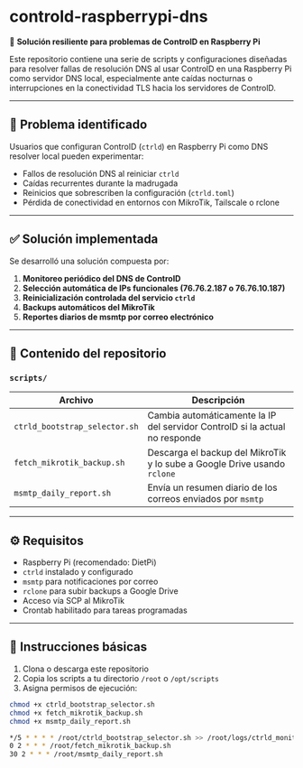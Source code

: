 # controld-raspberrypi-dns

🔧 **Solución resiliente para problemas de ControlD en Raspberry Pi**

Este repositorio contiene una serie de scripts y configuraciones diseñadas para resolver fallas de resolución DNS al usar ControlD en una Raspberry Pi como servidor DNS local, especialmente ante caídas nocturnas o interrupciones en la conectividad TLS hacia los servidores de ControlD.

---

## 📌 Problema identificado

Usuarios que configuran ControlD (`ctrld`) en Raspberry Pi como DNS resolver local pueden experimentar:

- Fallos de resolución DNS al reiniciar `ctrld`
- Caídas recurrentes durante la madrugada
- Reinicios que sobrescriben la configuración (`ctrld.toml`)
- Pérdida de conectividad en entornos con MikroTik, Tailscale o rclone

---

## ✅ Solución implementada

Se desarrolló una solución compuesta por:

1. **Monitoreo periódico del DNS de ControlD**
2. **Selección automática de IPs funcionales (76.76.2.187 o 76.76.10.187)**
3. **Reinicialización controlada del servicio `ctrld`**
4. **Backups automáticos del MikroTik**
5. **Reportes diarios de msmtp por correo electrónico**

---

## 📁 Contenido del repositorio

### `scripts/`

| Archivo                        | Descripción                                                                 |
|-------------------------------|-----------------------------------------------------------------------------|
| `ctrld_bootstrap_selector.sh` | Cambia automáticamente la IP del servidor ControlD si la actual no responde |
| `fetch_mikrotik_backup.sh`    | Descarga el backup del MikroTik y lo sube a Google Drive usando `rclone`    |
| `msmtp_daily_report.sh`       | Envía un resumen diario de los correos enviados por `msmtp`                 |

---

## ⚙️ Requisitos

- Raspberry Pi (recomendado: DietPi)
- `ctrld` instalado y configurado
- `msmtp` para notificaciones por correo
- `rclone` para subir backups a Google Drive
- Acceso vía SCP al MikroTik
- Crontab habilitado para tareas programadas

---

## 🚀 Instrucciones básicas

1. Clona o descarga este repositorio
2. Copia los scripts a tu directorio `/root` o `/opt/scripts`
3. Asigna permisos de ejecución:

```bash
chmod +x ctrld_bootstrap_selector.sh
chmod +x fetch_mikrotik_backup.sh
chmod +x msmtp_daily_report.sh

*/5 * * * * /root/ctrld_bootstrap_selector.sh >> /root/logs/ctrld_monitor.log 2>&1
0 2 * * * /root/fetch_mikrotik_backup.sh
30 2 * * * /root/msmtp_daily_report.sh

